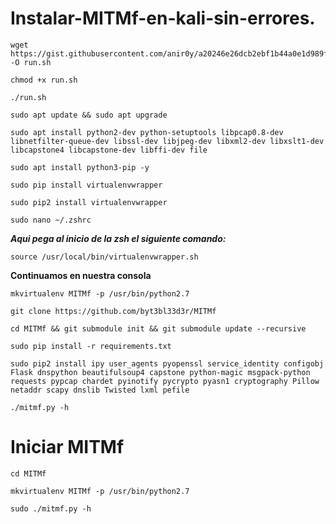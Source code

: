 # Instalar-MITMf-en-kali-sin-errores.
```
wget https://gist.githubusercontent.com/anir0y/a20246e26dcb2ebf1b44a0e1d989f5d1/raw/a9908e5dd147f0b6eb71ec51f9845fafe7fb8a7f/pip2%2520install -O run.sh 
```
```
chmod +x run.sh
```
```
./run.sh
```
```
sudo apt update && sudo apt upgrade
```
```
sudo apt install python2-dev python-setuptools libpcap0.8-dev libnetfilter-queue-dev libssl-dev libjpeg-dev libxml2-dev libxslt1-dev libcapstone4 libcapstone-dev libffi-dev file
```
```
sudo apt install python3-pip -y
```
```
sudo pip install virtualenvwrapper
```
```
sudo pip2 install virtualenvwrapper
```
```
sudo nano ~/.zshrc
```
***Aqui pega al inicio de la zsh el siguiente comando:***
```
source /usr/local/bin/virtualenvwrapper.sh
```
**Continuamos en nuestra consola**
```
mkvirtualenv MITMf -p /usr/bin/python2.7
```
```
git clone https://github.com/byt3bl33d3r/MITMf
```
```
cd MITMf && git submodule init && git submodule update --recursive
```
```
sudo pip install -r requirements.txt
```
```
sudo pip2 install ipy user_agents pyopenssl service_identity configobj Flask dnspython beautifulsoup4 capstone python-magic msgpack-python requests pypcap chardet pyinotify pycrypto pyasn1 cryptography Pillow netaddr scapy dnslib Twisted lxml pefile
```
```
./mitmf.py -h
```
# Iniciar MITMf

```
cd MITMf
```
```
mkvirtualenv MITMf -p /usr/bin/python2.7
```
```
sudo ./mitmf.py -h
```

